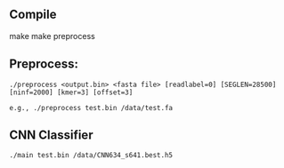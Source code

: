## Compile

make
make preprocess


## Preprocess:

```
./preprocess <output.bin> <fasta file> [readlabel=0] [SEGLEN=28500] [ninf=2000] [kmer=3] [offset=3]

e.g., ./preprocess test.bin /data/test.fa
```


## CNN Classifier

```
./main test.bin /data/CNN634_s641.best.h5
```
